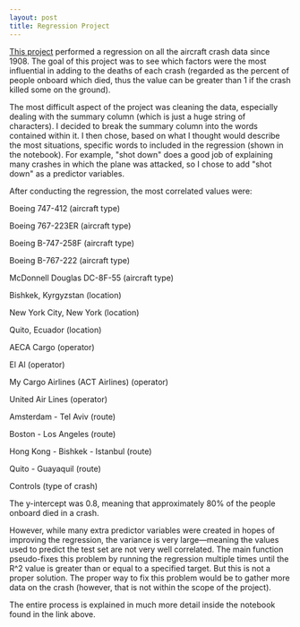 ```yaml
---
layout: post
title: Regression Project
---
```


<a href='https://github.com/ssPrimeMinister/Regression_Project'>This project</a> performed a regression on all the aircraft crash data since 1908. The goal of this project was to see which factors were the most influential in adding to the deaths of each crash (regarded as the percent of people onboard which died, thus the value can be greater than 1 if the crash killed some on the ground). 

The most difficult aspect of the project was cleaning the data, especially dealing with the summary column (which is just a huge string of characters). I decided to break the summary column into the words contained within it. I then chose, based on what I thought would describe the most situations, specific words to included in the regression (shown in the notebook). For example, "shot down" does a good job of explaining many crashes in which the plane was attacked, so I chose to add "shot down" as a predictor variables. 

After conducting the regression, the most correlated values were:  

Boeing 747-412 (aircraft type)

Boeing 767-223ER (aircraft type)

Boeing B-747-258F (aircraft type)

Boeing B-767-222 (aircraft type)

McDonnell Douglas DC-8F-55 (aircraft type)

Bishkek, Kyrgyzstan (location)

New York City, New York (location)

Quito, Ecuador (location)

AECA Cargo (operator)

El Al (operator)

My Cargo Airlines (ACT Airlines) (operator)

United Air Lines (operator)

Amsterdam - Tel Aviv (route)

Boston - Los Angeles (route)

Hong Kong - Bishkek - Istanbul (route)

Quito - Guayaquil (route)

Controls (type of crash)

The y-intercept was 0.8, meaning that approximately 80% of the people onboard died in a crash. 

However, while many extra predictor variables were created in hopes of improving the regression, the variance is very large—meaning the values used to predict the test set are not very well correlated. The main function pseudo-fixes this problem by running the regression multiple times until the R^2 value is greater than or equal to a specified target. But this is not a proper solution. The proper way to fix this problem would be to gather more data on the crash (however, that is not within the scope of the project).

The entire process is explained in much more detail inside the notebook found in the link above.